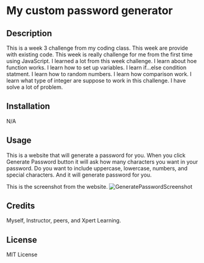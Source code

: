 # My custom password generator

## Description

This is a week 3 challenge from my coding class. This week are provide with existing code. This week is really challenge for me from the first time using JavaScript. I learned a lot from this week challenge. I learn about hoe function works. I learn how to set up variables. I learn if...else condition statment. I learn how to random numbers. I learn how comparison work. I learn what type of integer are suppose to work in this challenge. I have solve a lot of problem.

## Installation

N/A

## Usage

This is a website that will generate a password for you.
When you click Generate Password button it will ask how many characters you want in your password. Do you want to include uppercase, lowercase, numbers, and special characters. And it will generate password for you.

This is the screenshot from the website.
![GeneratePasswordScreenshot]()


## Credits
 
 Myself, Instructor, peers, and Xpert Learning.

## License

MIT License
